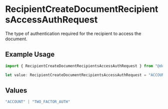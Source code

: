 # RecipientCreateDocumentRecipientsAccessAuthRequest

The type of authentication required for the recipient to access the document.

## Example Usage

```typescript
import { RecipientCreateDocumentRecipientsAccessAuthRequest } from "@documenso/sdk-typescript/models/operations";

let value: RecipientCreateDocumentRecipientsAccessAuthRequest = "ACCOUNT";
```

## Values

```typescript
"ACCOUNT" | "TWO_FACTOR_AUTH"
```